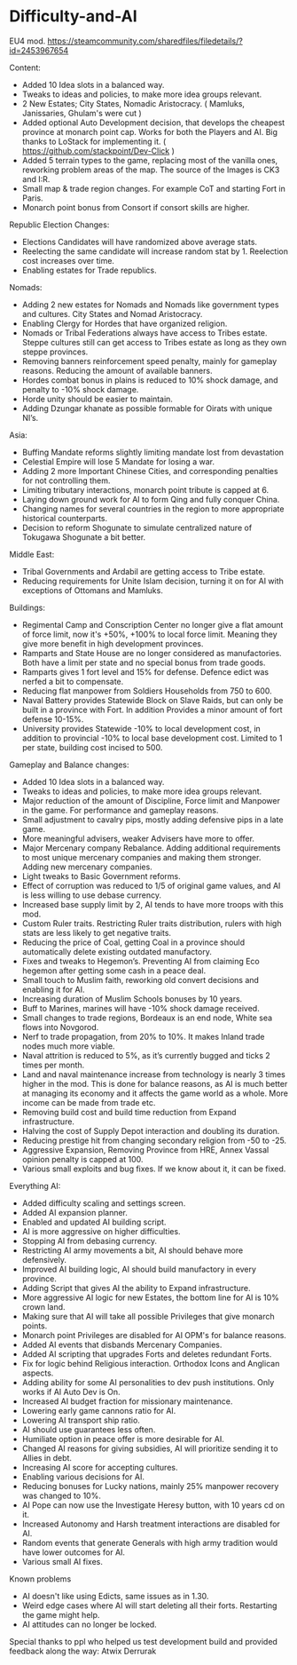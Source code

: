 # Difficulty-and-AI
EU4 mod. https://steamcommunity.com/sharedfiles/filedetails/?id=2453967654

Content:
- Added 10 Idea slots in a balanced way.
- Tweaks to ideas and policies, to make more idea groups relevant.  
- 2 New Estates; City States, Nomadic Aristocracy. ( Mamluks, Janissaries, Ghulam's were cut )
- Added optional Auto Development decision, that develops the cheapest province at monarch point cap. Works for both the Players and AI. Big thanks to LoStack for implementing it. ( https://github.com/stackpoint/Dev-Click )
- Added 5 terrain types to the game, replacing most of the vanilla ones, reworking problem areas of the map. The source of the Images is CK3 and I:R.
- Small map & trade region changes. For example CoT and starting Fort in Paris.
- Monarch point bonus from Consort if consort skills are higher.

Republic Election Changes:
- Elections Candidates will have randomized above average stats.
- Reelecting the same candidate will increase random stat by 1. Reelection cost increases over time.
- Enabling estates for Trade republics.

Nomads:
- Adding 2 new estates for Nomads and Nomads like government types and cultures. City States and Nomad Aristocracy.
- Enabling Clergy for Hordes that have organized religion.
- Nomads or Tribal Federations always have access to Tribes estate. Steppe cultures still can get access to Tribes estate as long as they own steppe provinces.    
- Removing banners reinforcement speed penalty, mainly for gameplay reasons. Reducing the amount of available banners.
- Hordes combat bonus in plains is reduced to 10% shock damage, and penalty to -10% shock damage.
- Horde unity should be easier to maintain.
- Adding Dzungar khanate as possible formable for Oirats with unique NI’s.

Asia:
- Buffing Mandate reforms slightly limiting mandate lost from devastation
- Celestial Empire will lose 5 Mandate for losing a war.
- Adding 2 more Important Chinese Cities, and corresponding penalties for not controlling them.
- Limiting tributary interactions, monarch point tribute is capped at 6.
- Laying down ground work for AI to form Qing and fully conquer China.
- Changing names for several countries in the region to more appropriate historical counterparts.
- Decision to reform Shogunate to simulate centralized nature of Tokugawa Shogunate a bit better.

Middle East:
- Tribal Governments and Ardabil are getting access to Tribe estate.
- Reducing requirements for Unite Islam decision, turning it on for AI with  exceptions of Ottomans and Mamluks.    



Buildings:
- Regimental Camp and Conscription Center no longer give a flat amount of force limit, now it's +50%, +100% to local force limit. Meaning they give more benefit in high development provinces.
- Ramparts and State House are no longer considered as manufactories. Both have a limit per state and no special bonus from trade goods.
- Ramparts gives 1 fort level and 15% for defense. Defence edict was nerfed a bit to compensate.    
- Reducing flat manpower from Soldiers Households from 750 to 600.
- Naval Battery provides Statewide Block on Slave Raids, but can only be built in a province with Fort. In addition Provides a minor amount of fort defense 10-15%.
- University provides Statewide -10% to local development cost, in addition to provincial -10% to local base development cost. Limited to 1 per state, building cost incised to 500.



Gameplay and Balance changes:
- Added 10 Idea slots in a balanced way.
- Tweaks to ideas and policies, to make more idea groups relevant.
- Major reduction of the amount of Discipline, Force limit and Manpower in the game. For performance and gameplay reasons.
- Small adjustment to cavalry pips, mostly adding defensive pips in a late game.
- More meaningful advisers, weaker Advisers have more to offer.
- Major Mercenary company Rebalance. Adding additional requirements to most unique mercenary companies and making them stronger. Adding new mercenary companies.  
- Light tweaks to Basic Government reforms.
- Effect of corruption was reduced to 1/5 of original game values, and AI is less willing to use debase currency.
- Increased base supply limit by 2, AI tends to have more troops with this mod.
- Custom Ruler traits. Restricting Ruler traits distribution, rulers with high stats are less likely to get negative traits.
- Reducing the price of Coal, getting Coal in a province should automatically delete existing outdated manufactory.
- Fixes and tweaks to Hegemon’s. Preventing AI from claiming Eco hegemon after getting some cash in a peace deal.
- Small touch to Muslim faith, reworking old convert decisions and enabling it for AI.
- Increasing duration of Muslim Schools bonuses by 10 years.
- Buff to Marines, marines will have -10% shock damage received.
- Small changes to trade regions, Bordeaux is an end node, White sea flows into Novgorod.
- Nerf to trade propagation, from 20% to 10%. It makes Inland trade nodes much more viable.
- Naval attrition is reduced to 5%, as it’s currently bugged and ticks 2 times per month.
- Land and naval maintenance increase from technology is nearly 3 times higher in the mod. This is done for balance reasons, as AI is much better at managing its economy and it affects the game world as a whole. More income can be made from trade etc.
- Removing build cost and build time reduction from Expand infrastructure.
- Halving the cost of Supply Depot interaction and doubling its duration.
- Reducing prestige hit from changing secondary religion from -50 to -25.
- Aggressive Expansion, Removing Province from HRE, Annex Vassal opinion penalty is capped at 100.
- Various small exploits and bug fixes. If we know about it, it can be fixed.



Everything AI:
- Added difficulty scaling and settings screen.
- Added AI expansion planner.
- Enabled and updated AI building script.
- AI is more aggressive on higher difficulties.  
- Stopping AI from debasing currency.
- Restricting AI army movements a bit, AI should behave more defensively.
- Improved AI building logic, AI should build manufactory in every province.
- Adding Script that gives AI the ability to Expand infrastructure. 
- More aggressive AI logic for new Estates, the bottom line for AI is 10% crown land.
- Making sure that AI will take all possible Privileges that give monarch points.
- Monarch point Privileges are disabled for AI OPM's for balance reasons.  
- Added AI events that disbands Mercenary Companies.
- Added AI scripting that upgrades Forts and deletes redundant Forts.
- Fix for logic behind Religious interaction. Orthodox Icons and Anglican aspects.
- Adding ability for some AI personalities to dev push institutions. Only works if AI Auto Dev is On.
- Increased AI budget fraction for missionary maintenance.
- Lowering early game cannons ratio for AI.
- Lowering AI transport ship ratio.
- AI should use guarantees less often.
- Humiliate option in peace offer is more desirable for AI.  
- Changed AI reasons for giving subsidies, AI will prioritize sending it to Allies in debt.
- Increasing AI score for accepting cultures.
- Enabling various decisions for AI.
- Reducing bonuses for Lucky nations, mainly 25% manpower recovery was changed to 10%.
- AI Pope can now use the Investigate Heresy button, with 10 years cd on it.
- Increased Autonomy and Harsh treatment interactions are disabled for AI.
- Random events that generate Generals with high army tradition would have lower outcomes for AI.
- Various small AI fixes.


Known problems
- AI doesn't like using Edicts, same issues as in 1.30.
- Weird edge cases where AI will start deleting all their forts. Restarting the game might help.  
- AI attitudes can no longer be locked. 


Special thanks to ppl who helped us test development build and provided feedback along the way: 
Atwix
Derrurak
